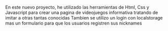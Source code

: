 En este nuevo proyecto, he utilizado las herramientas de Html, Css y Javascript para crear una pagina de videojuegos informativa tratando de imitar a otras tantas conocidas
Tambien se utilizo un login con localstorage mas un formulario para que los usuarios registren sus nicknames
